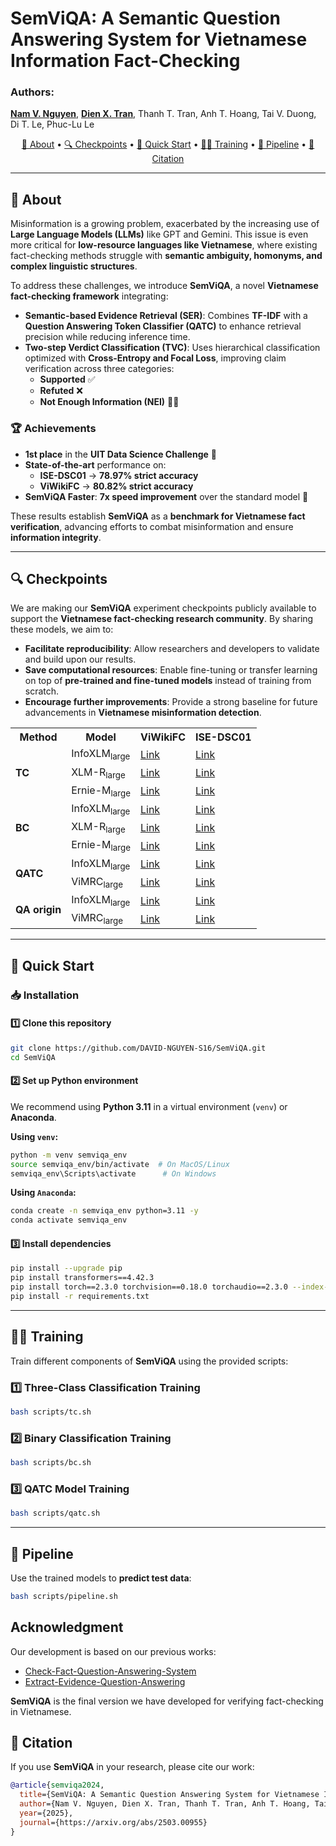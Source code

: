 # **SemViQA: A Semantic Question Answering System for Vietnamese Information Fact-Checking**  

### **Authors**:  
[**Nam V. Nguyen**](https://github.com/DAVID-NGUYEN-S16), [**Dien X. Tran**](https://github.com/xndien2004), Thanh T. Tran, Anh T. Hoang, Tai V. Duong, Di T. Le, Phuc-Lu Le 

<p align="center">
    <a href="#-about">📌 About</a> •
    <a href="#-checkpoints">🔍 Checkpoints</a> •
    <a href="#-quick-start">🚀 Quick Start</a> •
    <a href="#-training">🏋️‍♂️ Training</a> •
    <a href="#-pipeline">🧪 Pipeline</a> •
    <a href="#-citation">📖 Citation</a>
</p>  

---

## 📌 **About**  

Misinformation is a growing problem, exacerbated by the increasing use of **Large Language Models (LLMs)** like GPT and Gemini. This issue is even more critical for **low-resource languages like Vietnamese**, where existing fact-checking methods struggle with **semantic ambiguity, homonyms, and complex linguistic structures**.  

To address these challenges, we introduce **SemViQA**, a novel **Vietnamese fact-checking framework** integrating:  

- **Semantic-based Evidence Retrieval (SER)**: Combines **TF-IDF** with a **Question Answering Token Classifier (QATC)** to enhance retrieval precision while reducing inference time.  
- **Two-step Verdict Classification (TVC)**: Uses hierarchical classification optimized with **Cross-Entropy and Focal Loss**, improving claim verification across three categories:  
  - **Supported** ✅  
  - **Refuted** ❌  
  - **Not Enough Information (NEI)** 🤷‍♂️  

### **🏆 Achievements**
- **1st place** in the **UIT Data Science Challenge** 🏅  
- **State-of-the-art** performance on:  
  - **ISE-DSC01** → **78.97% strict accuracy**  
  - **ViWikiFC** → **80.82% strict accuracy**  
- **SemViQA Faster**: **7x speed improvement** over the standard model 🚀  

These results establish **SemViQA** as a **benchmark for Vietnamese fact verification**, advancing efforts to combat misinformation and ensure **information integrity**.  

---
## 🔍 Checkpoints
We are making our **SemViQA** experiment checkpoints publicly available to support the **Vietnamese fact-checking research community**. By sharing these models, we aim to:  

- **Facilitate reproducibility**: Allow researchers and developers to validate and build upon our results.  
- **Save computational resources**: Enable fine-tuning or transfer learning on top of **pre-trained and fine-tuned models** instead of training from scratch.  
- **Encourage further improvements**: Provide a strong baseline for future advancements in **Vietnamese misinformation detection**.  
 

<table>
  <tr>
    <th>Method</th>
    <th>Model</th>
    <th>ViWikiFC</th>
    <th>ISE-DSC01</th>
  </tr>
  <tr>
    <td rowspan="3"><strong>TC</strong></td>
    <td>InfoXLM<sub>large</sub></td>
    <td><a href="https://huggingface.co/xuandin/infoxlm-large_viwiki_3class_cross">Link</a></td>
    <td><a href="https://huggingface.co/xuandin/infoxlm-large_isedsc_3class_cross">Link</a></td>
  </tr>
  <tr>
    <td>XLM-R<sub>large</sub></td>
    <td><a href="https://huggingface.co/xuandin/xlm-roberta-large_viwiki_3class_cross">Link</a></td>
    <td><a href="https://huggingface.co/xuandin/xlm-roberta-large_isedsc_3class_cross">Link</a></td>
  </tr>
  <tr>
    <td>Ernie-M<sub>large</sub></td>
    <td><a href="https://huggingface.co/xuandin/ernie-m-large-mnli-xnli_viwiki_3class_cross">Link</a></td>
    <td><a href="https://huggingface.co/xuandin/ernie-m-large-mnli-xnli_isedsc_3class_cross">Link</a></td> 
  </tr>
  <tr>
    <td rowspan="3"><strong>BC</strong></td>
    <td>InfoXLM<sub>large</sub></td>
    <td><a href="https://huggingface.co/xuandin/infoxlm-large_viwiki_2class_focal">Link</a></td>
    <td><a href="https://huggingface.co/xuandin/infoxlm-large_isedsc_2class_focal">Link</a></td>
  </tr>
  <tr>
    <td>XLM-R<sub>large</sub></td>
    <td><a href="https://huggingface.co/xuandin/xlm-roberta-large_viwiki_2class_focal">Link</a></td>
    <td><a href="https://huggingface.co/xuandin/xlm-roberta-large_isedsc_2class_focal">Link</a></td>
  </tr>
  <tr>
    <td>Ernie-M<sub>large</sub></td>
    <td><a href="https://huggingface.co/xuandin/ernie-m-large-mnli-xnli_viwiki_2class_focal">Link</a></td>
    <td><a href="https://huggingface.co/xuandin/ernie-m-large-mnli-xnli_isedsc_2class_focal">Link</a></td>
  </tr>
  <tr>
    <td rowspan="2"><strong>QATC</strong></td>
    <td>InfoXLM<sub>large</sub></td>
    <td><a href="https://huggingface.co/xuandin/infoxlm-large_viwiki_qatc">Link</a></td>
    <td><a href="https://huggingface.co/xuandin/infoxlm-large_isedsc_qatc">Link</a></td>
  </tr>
  <tr>
    <td>ViMRC<sub>large</sub></td>
    <td><a href="https://huggingface.co/xuandin/vi-mrc-large_viwiki_qatc">Link</a></td>
    <td><a href="https://huggingface.co/xuandin/vi-mrc-large_isedsc_qatc">Link</a></td>
  </tr>
  <tr>
    <td rowspan="2"><strong>QA origin</strong></td>
    <td>InfoXLM<sub>large</sub></td>
    <td><a href="https://huggingface.co/xuandin/infoxlm-large_viwiki_evidence_origin">Link</a></td>
    <td><a href="https://huggingface.co/xuandin/infoxlm-large_isedsc_evidence_origin">Link</a></td>
  </tr>
  <tr>
    <td>ViMRC<sub>large</sub></td>
    <td><a href="https://huggingface.co/xuandin/vi-mrc-large_viwiki_evidence_origin">Link</a></td>
    <td><a href="https://huggingface.co/xuandin/vi-mrc-large_isedsc_evidence_origin">Link</a></td>
  </tr>
</table>

 

---

## 🚀 **Quick Start**  

### 📥 **Installation**  

#### **1️⃣ Clone this repository**  
```bash
git clone https://github.com/DAVID-NGUYEN-S16/SemViQA.git
cd SemViQA
```

#### **2️⃣ Set up Python environment**  
We recommend using **Python 3.11** in a virtual environment (`venv`) or **Anaconda**.  

**Using `venv`:**  
```bash
python -m venv semviqa_env
source semviqa_env/bin/activate  # On MacOS/Linux
semviqa_env\Scripts\activate      # On Windows
```

**Using `Anaconda`:**  
```bash
conda create -n semviqa_env python=3.11 -y
conda activate semviqa_env
```

#### **3️⃣ Install dependencies**  
```bash
pip install --upgrade pip
pip install transformers==4.42.3
pip install torch==2.3.0 torchvision==0.18.0 torchaudio==2.3.0 --index-url https://download.pytorch.org/whl/cu118
pip install -r requirements.txt
```
---

## 🏋️‍♂️ **Training**  

Train different components of **SemViQA** using the provided scripts:  

### **1️⃣ Three-Class Classification Training**  
```bash
bash scripts/tc.sh
```

### **2️⃣ Binary Classification Training**  
```bash
bash scripts/bc.sh
```

### **3️⃣ QATC Model Training**  
```bash
bash scripts/qatc.sh
```

---

## 🧪 **Pipeline**  

Use the trained models to **predict test data**:  
```bash
bash scripts/pipeline.sh
```

## Acknowledgment  
Our development is based on our previous works:  
- [Check-Fact-Question-Answering-System](https://github.com/DAVID-NGUYEN-S16/Check-Fact-Question-Answering-System)  
- [Extract-Evidence-Question-Answering](https://github.com/DAVID-NGUYEN-S16/Extract-evidence-question-answering)  

**SemViQA** is the final version we have developed for verifying fact-checking in Vietnamese.  

## 📖 **Citation**  

If you use **SemViQA** in your research, please cite our work:  

```bibtex
@article{semviqa2024,
  title={SemViQA: A Semantic Question Answering System for Vietnamese Information Fact-Checking},
  author={Nam V. Nguyen, Dien X. Tran, Thanh T. Tran, Anh T. Hoang, Tai V. Duong, Di T. Le, Phuc-Lu Le},
  year={2025},
  journal={https://arxiv.org/abs/2503.00955}
}
```  
